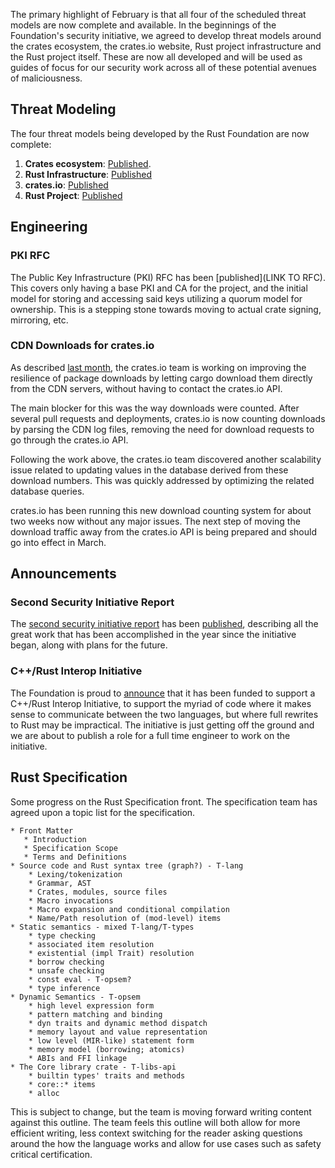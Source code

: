 The primary highlight of February is that all four of the scheduled threat models are now complete and available. In the beginnings of the Foundation's security initiative, we agreed to develop threat models around the crates ecosystem, the crates.io website, Rust project infrastructure and the Rust project itself. These are now all developed and will be used as guides of focus for our security work across all of these potential avenues of maliciousness.

## Threat Modeling

The four threat models being developed by the Rust Foundation are now complete:

1. **Crates ecosystem**: [Published](https://drive.google.com/file/d/1YxpJ0W5eqat2Y3ZfbdwKm_AoNhX3hIj_/).
2. **Rust Infrastructure**: [Published](https://docs.google.com/document/d/10Qlf8lk7VbpWhA0wHqJj4syYuUVr8rkGVM-k2qkb0QE/)
3. **crates.io**: [Published](https://docs.google.com/document/d/1krEL8zccid44ojS2vqxH4HRCD-bPzC7tLfcDhc5QekI/)
4. **Rust Project**: [Published](https://docs.google.com/document/d/1kpUUYekiiZRARk_EDQ7merBLmwp301yCE28MkQH-x8k/)

## Engineering

### PKI RFC

The Public Key Infrastructure (PKI) RFC has been [published](LINK TO RFC). This covers only having a base PKI and CA for the project, and the initial model for storing and accessing said keys utilizing a quorum model for ownership. This is a stepping stone towards moving to actual crate signing, mirroring, etc.

### CDN Downloads for crates.io

As described [last month](January.md), the crates.io team is working on improving the resilience of package downloads by letting cargo download them directly from the CDN servers, without having to contact the crates.io API.

The main blocker for this was the way downloads were counted. After several pull requests and deployments, crates.io is now counting downloads by parsing the CDN log files, removing the need for download requests to go through the crates.io API.

Following the work above, the crates.io team discovered another scalability issue related to updating values in the database derived from these download numbers. This was quickly addressed by optimizing the related database queries.

crates.io has been running this new download counting system for about two weeks now without any major issues. The next step of moving the download traffic away from the crates.io API is being prepared and should go into effect in March.

## Announcements

### Second Security Initiative Report

The [second security initiative report](https://foundation.rust-lang.org/news/second-security-initiative-report-details-rust-security-advancements/) has been [published](https://foundation.rust-lang.org/static/publications/security-initiative-report-february-2024.pdf), describing all the great work that has been accomplished in the year since the initiative began, along with plans for the future. 

### C++/Rust Interop Initiative

The Foundation is proud to [announce](https://foundation.rust-lang.org/news/google-contributes-1m-to-rust-foundation-to-support-c-rust-interop-initiative/) that it has been funded to support a C++/Rust Interop Initiative, to support the myriad of code where it makes sense to communicate between the two languages, but where full rewrites to Rust may be impractical. The initiative is just getting off the ground and we are about to publish a role for a full time engineer to work on the initiative.

## Rust Specification

Some progress on the Rust Specification front. The specification team has agreed upon a topic list for the specification.

```
* Front Matter
   * Introduction
   * Specification Scope
   * Terms and Definitions
* Source code and Rust syntax tree (graph?) - T-lang
    * Lexing/tokenization
    * Grammar, AST
    * Crates, modules, source files
    * Macro invocations
    * Macro expansion and conditional compilation
    * Name/Path resolution of (mod-level) items
* Static semantics - mixed T-lang/T-types
    * type checking
    * associated item resolution
    * existential (impl Trait) resolution
    * borrow checking
    * unsafe checking
    * const eval - T-opsem?
    * type inference
* Dynamic Semantics - T-opsem
    * high level expression form
    * pattern matching and binding
    * dyn traits and dynamic method dispatch
    * memory layout and value representation
    * low level (MIR-like) statement form
    * memory model (borrowing; atomics)
    * ABIs and FFI linkage
* The Core library crate - T-libs-api
    * builtin types' traits and methods
    * core::* items
    * alloc
```

This is subject to change, but the team is moving forward writing content against this outline. The team feels this outline will both allow for more efficient writing, less context switching for the reader asking questions around the how the language works and allow for use cases such as safety critical certification.